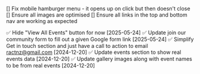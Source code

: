 [] Fix mobile hamburger menu - it opens up on click but then doesn't close
[] Ensure all images are optimised
[] Ensure all links in the top and bottom nav are working as expected

✅ Hide "View All Events" button for now [2025-05-24]
✅ Update join our community form to fill out a given Google form link [2025-05-24]
✅ Simplify Get in touch section and just have a call to action to email ractnz@gmail.com [2024-12-20]
✅ Update events section to show real events data [2024-12-20]
✅ Update gallery images along with event names to be from real events [2024-12-20]